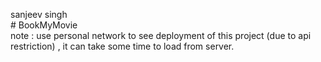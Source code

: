 sanjeev singh 
<br/>
#   B o o k M y M o v i e 
<br/>
note : use personal network to see deployment of this project (due to api restriction) , it can take some time to load from server.
 
 
